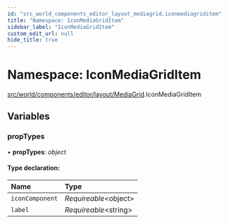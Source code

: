 ```yaml
---
id: "src_world_components_editor_layout_mediagrid.iconmediagriditem"
title: "Namespace: IconMediaGridItem"
sidebar_label: "IconMediaGridItem"
custom_edit_url: null
hide_title: true
---
```


# Namespace: IconMediaGridItem

[src/world/components/editor/layout/MediaGrid](src_world_components_editor_layout_mediagrid.md).IconMediaGridItem

## Variables

### propTypes

• **propTypes**: *object*

#### Type declaration:

Name | Type |
:------ | :------ |
`iconComponent` | *Requireable*<object\> |
`label` | *Requireable*<string\> |
